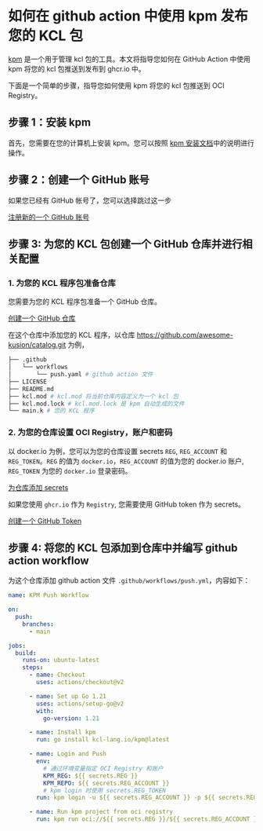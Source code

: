 # 如何在 github action 中使用 kpm 发布您的 KCL 包 

[kpm](https://github.com/KusionStack/kpm) 是一个用于管理 kcl 包的工具。本文将指导您如何在 GitHub Action 中使用 kpm 将您的 kcl 包推送到发布到 ghcr.io 中。

下面是一个简单的步骤，指导您如何使用 kpm 将您的 kcl 包推送到 OCI Registry。

## 步骤 1：安装 kpm

首先，您需要在您的计算机上安装 kpm。您可以按照 [kpm 安装文档](https://kcl-lang.io/docs/user_docs/guides/package-management/installation)中的说明进行操作。

## 步骤 2：创建一个 GitHub 账号

如果您已经有 GitHub 帐号了，您可以选择跳过这一步

[注册新的一个 GitHub 账号](https://docs.github.com/zh/get-started/signing-up-for-github/signing-up-for-a-new-github-account)

## 步骤 3: 为您的 KCL 包创建一个 GitHub 仓库并进行相关配置

### 1. 为您的 KCL 程序包准备仓库
您需要为您的 KCL 程序包准备一个 GitHub 仓库。

[创建一个 GitHub 仓库](https://docs.github.com/zh/get-started/quickstart/create-a-repo) 


在这个仓库中添加您的 KCL 程序，以仓库 https://github.com/awesome-kusion/catalog.git 为例，

```bash
├── .github
│   └── workflows
│       └── push.yaml # github action 文件 
├── LICENSE
├── README.md
├── kcl.mod # kcl.mod 将当前仓库内容定义为一个 kcl 包
├── kcl.mod.lock # kcl.mod.lock 是 kpm 自动生成的文件
└── main.k # 您的 KCL 程序
```

### 2. 为您的仓库设置 OCI Registry，账户和密码

以 docker.io 为例，您可以为您的仓库设置 secrets `REG`, `REG_ACCOUNT` 和 `REG_TOKEN`。`REG` 的值为 `docker.io`，`REG_ACCOUNT` 的值为您的 docker.io 账户, `REG_TOKEN` 为您的 `docker.io` 登录密码。

[为仓库添加 secrets](https://docs.github.com/zh/actions/security-guides/encrypted-secrets#creating-encrypted-secrets-for-a-repository)

如果您使用 `ghcr.io` 作为 `Registry`, 您需要使用 GitHub token 作为 secrets。

[创建一个 GitHub Token](https://docs.github.com/zh/authentication/keeping-your-account-and-data-secure/managing-your-personal-access-tokens#personal-access-tokens-classic)


## 步骤 4: 将您的 KCL 包添加到仓库中并编写 github action workflow

为这个仓库添加 github action 文件 `.github/workflows/push.yml`，内容如下：

```yaml
name: KPM Push Workflow

on:
  push:
    branches:
      - main

jobs:
  build:
    runs-on: ubuntu-latest
    steps:
      - name: Checkout
        uses: actions/checkout@v2

      - name: Set up Go 1.21
        uses: actions/setup-go@v2
        with:
          go-version: 1.21

      - name: Install kpm
        run: go install kcl-lang.io/kpm@latest

      - name: Login and Push
        env:
          # 通过环境变量指定 OCI Registry 和账户
          KPM_REG: ${{ secrets.REG }}
          KPM_REPO: ${{ secrets.REG_ACCOUNT }}
          # kpm login 时使用 secrets.REG_TOKEN 
        run: kpm login -u ${{ secrets.REG_ACCOUNT }} -p ${{ secrets.REG_TOKEN }} ${{ secrets.REG }} && kpm push

      - name: Run kpm project from oci registry
        run: kpm run oci://${{ secrets.REG }}/${{ secrets.REG_ACCOUNT }}/catalog --tag 0.0.1

```
